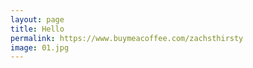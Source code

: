 ```yaml
---
layout: page
title: Hello
permalink: https://www.buymeacoffee.com/zachsthirsty
image: 01.jpg
---
```

